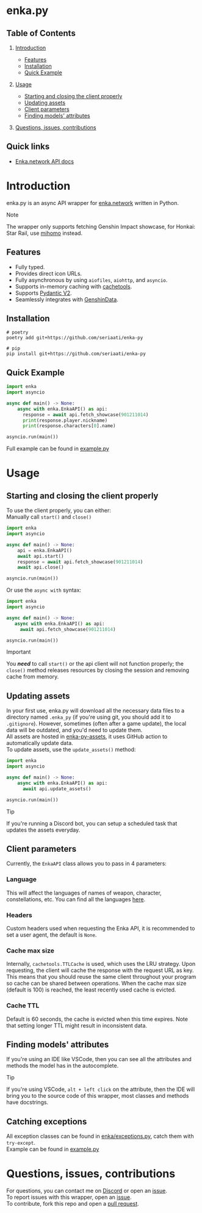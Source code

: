 # enka.py

## Table of Contents
1. [Introduction](#introduction)
   - [Features](#features)
   - [Installation](#installation)
   - [Quick Example](#quick-example)

2. [Usage](#usage)
   - [Starting and closing the client properly](#starting-and-closing-the-client-properly)
   - [Updating assets](#updating-assets)
   - [Client parameters](#client-parameters)
   - [Finding models' attributes](#finding-models-attributes)

3. [Questions, issues, contributions](#questions-issues-contributions)

## Quick links
- [Enka.network API docs](http://api.enka.network/)

# Introduction
enka.py is an async API wrapper for [enka.network](https://enka.network/) written in Python.
> [!NOTE]  
> The wrapper only supports fetching Genshin Impact showcase, for Honkai: Star Rail, use [mihomo](https://github.com/KT-Yeh/mihomo) instead.

## Features
 - Fully typed.
 - Provides direct icon URLs.
 - Fully asynchronous by using `aiofiles`, `aiohttp`, and `asyncio`.
 - Supports in-memory caching with [cachetools](https://github.com/tkem/cachetools/).
 - Supports [Pydantic V2](https://github.com/pydantic/pydantic).
 - Seamlessly integrates with [GenshinData](https://gitlab.com/Dimbreath/AnimeGameData).

## Installation
```
# poetry
poetry add git+https://github.com/seriaati/enka-py

# pip
pip install git+https://github.com/seriaati/enka-py
```

## Quick Example
```py
import enka
import asyncio

async def main() -> None:
    async with enka.EnkaAPI() as api:
      response = await api.fetch_showcase(901211014)
      print(response.player.nickname)
      print(response.characters[0].name)

asyncio.run(main())
```

Full example can be found in [example.py](https://github.com/seriaati/enka-py/blob/main/example.py)

# Usage
## Starting and closing the client properly
To use the client properly, you can either:  
Manually call `start()` and `close()`  
```py
import enka
import asyncio

async def main() -> None:
    api = enka.EnkaAPI()
    await api.start()
    response = await api.fetch_showcase(901211014)
    await api.close()

asyncio.run(main())
```
Or use the `async with` syntax:  
```py
import enka
import asyncio

async def main() -> None:
   async with enka.EnkaAPI() as api:
     await api.fetch_showcase(901211014)

asyncio.run(main())
```
> [!IMPORTANT]  
> You ***need*** to call `start()` or the api client will not function properly; the `close()` method releases resources by closing the session and removing cache from memory.

## Updating assets
In your first use, enka.py will download all the necessary data files to a directory named `.enka_py` (if you're using git, you should add it to `.gitignore`). However, sometimes (often after a game update), the local data will be outdated, and you'd need to update them.  
All assets are hosted in [enka-py-assets](https://github.com/seriaati/enka-py-assets), it uses GitHub action to automatically update data.  
To update assets, use the `update_assets()` method:
```py
import enka
import asyncio

async def main() -> None:
    async with enka.EnkaAPI() as api:
      await api.update_assets()

asyncio.run(main())
```
> [!TIP]
> If you're running a Discord bot, you can setup a scheduled task that updates the assets everyday.

## Client parameters
Currently, the `EnkaAPI` class allows you to pass in 4 parameters:
### Language
This will affect the languages of names of weapon, character, constellations, etc. You can find all the languages [here](https://github.com/seriaati/enka-py/blob/890e4b21d46763203fba7a5542a2becab723ea21/enka/enums.py#L12).
### Headers
Custom headers used when requesting the Enka API, it is recommended to set a user agent, the default is `None`. 
### Cache max size
Internally, `cachetools.TTLCache` is used, which uses the LRU strategy. Upon requesting, the client will cache the response with the request URL as key. This means that you should reuse the same client throughout your program so cache can be shared between operations. When the cache max size (default is 100) is reached, the least recently used cache is evicted.
### Cache TTL
Default is 60 seconds, the cache is evicted when this time expires. Note that setting longer TTL might result in inconsistent data.

## Finding models' attributes
If you're using an IDE like VSCode, then you can see all the attributes and methods the model has in the autocomplete.
> [!TIP]
> If you're using VSCode, `alt + left click` on the attribute, then the IDE will bring you to the source code of this wrapper, most classes and methods have docstrings.

## Catching exceptions
All exception classes can be found in [enka/exceptions.py](https://github.com/seriaati/enka-py/blob/main/enka/exceptions.py), catch them with `try-except`.  
Example can be found in [example.py](https://github.com/seriaati/enka-py/blob/main/example.py)

# Questions, issues, contributions
For questions, you can contact me on [Discord](https://discord.com/users/410036441129943050) or open an [issue](https://github.com/seriaati/enka-py/issues).  
To report issues with this wrapper, open an [issue](https://github.com/seriaati/enka-py/issues).  
To contribute, fork this repo and open a [pull request](https://github.com/seriaati/enka-py/pulls).
